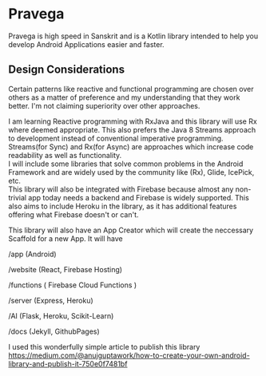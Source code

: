 # Pravega
Pravega is high speed in Sanskrit and is a Kotlin library intended to help you develop Android Applications easier and faster. 

## Design Considerations
Certain patterns like reactive and functional programming are chosen over others as a matter of preference and my understanding that they work better. I'm not claiming superiority over other approaches.
<br/>

I am learning Reactive programming with RxJava and this library will use Rx where deemed appropriate. This also prefers the Java 8 Streams approach to development instead of conventional imperative programming. Streams(for Sync) and Rx(for Async) are approaches which increase code readability as well as functionality.
<br/>
I will include some libraries that solve common problems in the Android Framework and are widely used by the community like (Rx), Glide, IcePick, etc.
<br/>
This library will also be integrated with Firebase because almost any non-trivial app today needs a backend and Firebase is widely supported. This also aims to include Heroku in the library, as it has additional features offering what Firebase doesn't or can't.
<br/>

This library will also have an App Creator which will create the neccessary Scaffold for a new App. It will have 
 <br/>
 
 /app (Android) 
 <br/>
 
 /website (React, Firebase Hosting) 
 <br/>
 
 /functions ( Firebase Cloud Functions )
 <br/>
 
 /server (Express, Heroku)
 <br/>
 
 /AI (Flask, Heroku, Scikit-Learn) 
 <br/>
 
 /docs (Jekyll, GithubPages) 
 <br/>

I used this wonderfully simple article to publish this library
<br/>
https://medium.com/@anujguptawork/how-to-create-your-own-android-library-and-publish-it-750e0f7481bf
